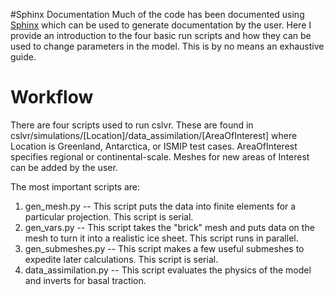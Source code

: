 #Sphinx Documentation
Much of the code has been documented using [Sphinx](http://www.sphinx-doc.org/en/stable/) which can be used to generate documentation by the user. Here I provide an introduction to the four basic run scripts and how they can be used to change parameters in the model. This is by no means an exhaustive guide.

# Workflow
There are four scripts used to run cslvr. These are found in cslvr/simulations/[Location]/data_assimilation/[AreaOfInterest] where Location is Greenland, Antarctica, or ISMIP test cases. AreaOfInterest specifies regional or continental-scale. Meshes for new areas of Interest can be added by the user.

The most important scripts are:
 1. gen_mesh.py -- This script puts the data into finite elements for a particular projection. This script is serial.
2. gen_vars.py -- This script takes the "brick" mesh and puts data on the mesh to turn it into a realistic ice sheet. This script runs in parallel.
3. gen_submeshes.py -- This script makes a few useful submeshes to expedite later calculations. This script is serial.
4. data_assimilation.py -- This script evaluates the physics of the model and inverts for basal traction.


